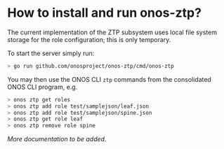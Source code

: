 # How to install and run onos-ztp?

The current implementation of the ZTP subsystem uses local file system storage for the role configuration; this is only temporary.

To start the server simply run:
```bash
> go run github.com/onosproject/onos-ztp/cmd/onos-ztp
```

You may then use the ONOS CLI `ztp` commands from the consolidated ONOS CLI program, e.g.

```bash
> onos ztp get roles
> onos ztp add role test/samplejson/leaf.json
> onos ztp add role test/samplejson/spine.json
> onos ztp get role leaf
> onos ztp remove role spine
```

_More documentation to be added._

